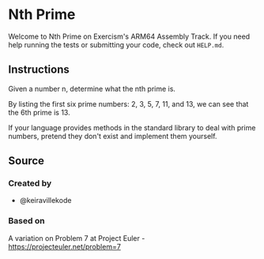 # Nth Prime

Welcome to Nth Prime on Exercism's ARM64 Assembly Track.
If you need help running the tests or submitting your code, check out `HELP.md`.

## Instructions

Given a number n, determine what the nth prime is.

By listing the first six prime numbers: 2, 3, 5, 7, 11, and 13, we can see that the 6th prime is 13.

If your language provides methods in the standard library to deal with prime numbers, pretend they don't exist and implement them yourself.

## Source

### Created by

- @keiravillekode

### Based on

A variation on Problem 7 at Project Euler - https://projecteuler.net/problem=7
